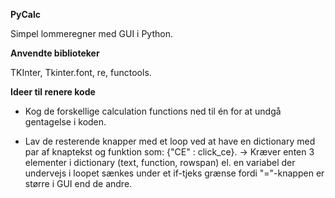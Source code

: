 **PyCalc**

Simpel lommeregner med GUI i Python.

**Anvendte biblioteker**

TKInter, Tkinter.font, re, functools.

**Ideer til renere kode**

- Kog de forskellige calculation functions ned til én for at undgå gentagelse i koden.

- Lav de resterende knapper med et loop ved at have en dictionary med par af knaptekst og funktion som: {"CE" : click_ce}. 
    -> Kræver enten 3 elementer i dictionary (text, function, rowspan) el. en variabel der undervejs i loopet sænkes under et if-tjeks grænse fordi "="-knappen er større i GUI end de andre.

